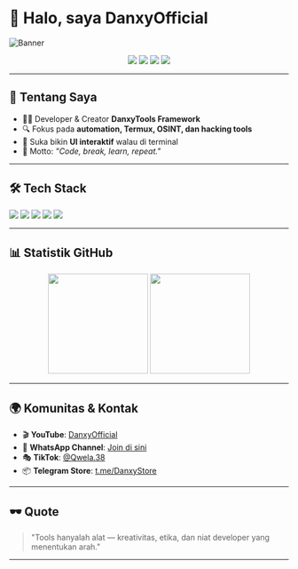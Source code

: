 # 👋 Halo, saya DanxyOfficial  

![Banner](https://github.com/NgakuNgakuDevTapiScRecodePunyaGw/NgakuNgakuDevTapiScRecodePunyaGw/blob/main/Tak%20berjudul37_20250919183626.png)

<p align="center">
  <a href="https://www.youtube.com/@DanxyOfficial"><img src="https://img.shields.io/badge/YouTube-DanxyOfficial-red?style=for-the-badge&logo=youtube"></a>
  <a href="https://whatsapp.com/channel/0029VaznZlq7z4kW00unHZ0e"><img src="https://img.shields.io/badge/WhatsApp-Channel-green?style=for-the-badge&logo=whatsapp"></a>
  <a href="https://www.tiktok.com/@Qwela.38"><img src="https://img.shields.io/badge/TikTok-Qwela.38-black?style=for-the-badge&logo=tiktok"></a>
  <a href="https://t.me/DanxyStore"><img src="https://img.shields.io/badge/Telegram-DanxyStore-blue?style=for-the-badge&logo=telegram"></a>
</p>

---

## 🚀 Tentang Saya  
- 👨‍💻 Developer & Creator **DanxyTools Framework**  
- 🔍 Fokus pada **automation, Termux, OSINT, dan hacking tools**  
- 🎨 Suka bikin **UI interaktif** walau di terminal  
- 🎯 Motto: *"Code, break, learn, repeat."*

---

## 🛠️ Tech Stack
<p align="left">
  <img src="https://img.shields.io/badge/Bash-121011?style=for-the-badge&logo=gnu-bash&logoColor=white"/>
  <img src="https://img.shields.io/badge/Linux-121011?style=for-the-badge&logo=linux&logoColor=yellow"/>
  <img src="https://img.shields.io/badge/Termux-121011?style=for-the-badge&logo=android&logoColor=green"/>
  <img src="https://img.shields.io/badge/Python-121011?style=for-the-badge&logo=python&logoColor=blue"/>
  <img src="https://img.shields.io/badge/GitHub-121011?style=for-the-badge&logo=github&logoColor=white"/>
</p>

---

## 📊 Statistik GitHub
<p align="center">
  <img src="https://github-readme-stats.vercel.app/api?username=NgakuNgakuDevTapiScRecodePunyaGw&show_icons=true&theme=tokyonight&count_private=true" height="180em"/>
  <img src="https://github-readme-stats.vercel.app/api/top-langs/?username=NgakuNgakuDevTapiScRecodePunyaGw&layout=compact&theme=tokyonight" height="180em"/>
</p>

---

## 🌍 Komunitas & Kontak
- 🎬 **YouTube**: [DanxyOfficial](https://www.youtube.com/@DanxyOfficial)  
- 💬 **WhatsApp Channel**: [Join di sini](https://whatsapp.com/channel/0029VaznZlq7z4kW00unHZ0e)  
- 🎭 **TikTok**: [@Qwela.38](https://www.tiktok.com/@Qwela.38)  
- 📦 **Telegram Store**: [t.me/DanxyStore](https://t.me/DanxyStore)  

---

## 🕶️ Quote
> "Tools hanyalah alat — kreativitas, etika, dan niat developer yang menentukan arah."

---
